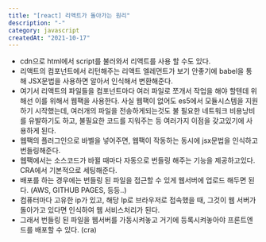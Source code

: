 ```yaml
---
title: "[react] 리액트가 돌아가는 원리"
description: "-"
category: javascript
createdAt: "2021-10-17"
---
```


- cdn으로 html에서 script를 불러와서 리액트를 사용 할 수도 있다.
- 리액트의 컴포넌트에서 리턴해주는 리액트 엘레먼트가 보기 안좋기에 babel을 통해 JSX문법을 사용하면 알아서 인식해서 변환해준다.
- 여기서 리액트의 파일들을 컴포넌트마다 여러 파일로 쪼개서 작업을 해야 할텐데 위해선 이를 위해서 웹팩을 사용한다. 사실 웹팩이 없어도 es5에서 모듈시스템을 지원하기 시작했는데, 여러개의 파일을 전송하게되는것도 불 필요한 네트워크 비용낭비를 유발하기도 하고, 불필요한 코드를 지워주는 등 여러가지 이점을 갖고있기에 사용하게 된다.
- 웹팩의 플러그인으로 바벨을 넣어주면, 웹팩이 작동하는 동시에 jsx문법을 인식하고 번들링해준다.
- 웹팩에서는 소스코드가 바뀔 때마다 자동으로 번들링 해주는 기능을 제공하고있다. CRA에서 기본적으로 세팅해준다.
- 배포를 하는 경우에는 번들링 된 파일을 접근할 수 있게 웹서버에 업로드 해두면 된다. (AWS, GITHUB PAGES, 등등..)
- 컴퓨터마다 고유한 ip가 있고, 해당 Ip로 브라우저로 접속했을 때, 그것이 웹 서버가 돌아가고 있다면 인식하여 웹 서비스처리가 된다.
- 그래서 번들링 된 파일을 웹서버를 가동시켜놓고 거기에 등록시켜놓아야 프론트엔드를 배포할 수 있다. (cra)
